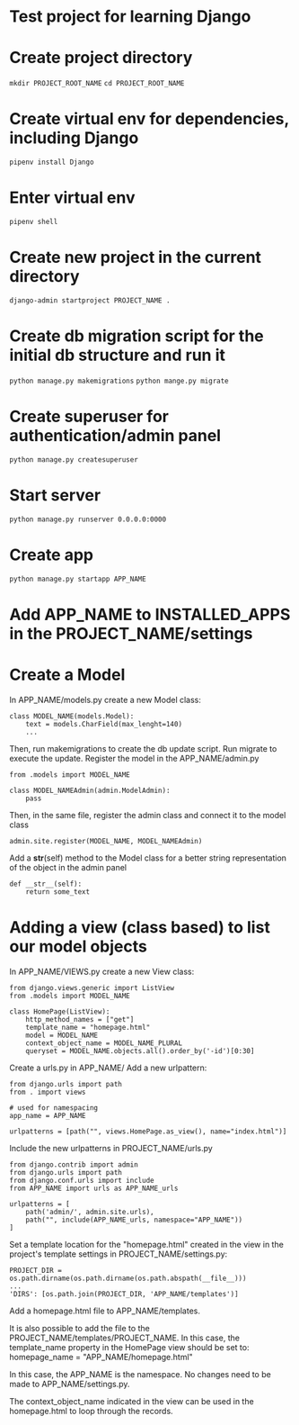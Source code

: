 # Test project for learning Django

# Create project directory
`mkdir PROJECT_ROOT_NAME`
`cd PROJECT_ROOT_NAME`

# Create virtual env for dependencies, including Django
`pipenv install Django`

# Enter virtual env
`pipenv shell`

# Create new project in the current directory
`django-admin startproject PROJECT_NAME .`

# Create db migration script for the initial db structure and run it
`python manage.py makemigrations`
`python mange.py migrate`

# Create superuser for authentication/admin panel
`python manage.py createsuperuser`

# Start server
`python manage.py runserver 0.0.0.0:0000`

# Create app
`python manage.py startapp APP_NAME`
# Add APP_NAME to INSTALLED_APPS in the PROJECT_NAME/settings


# Create a Model
In APP_NAME/models.py create a new Model class:

    class MODEL_NAME(models.Model):
        text = models.CharField(max_lenght=140)
        ...

Then, run makemigrations to create the db update script.
Run migrate to execute the update.
Register the model in the APP_NAME/admin.py

    from .models import MODEL_NAME

    class MODEL_NAMEAdmin(admin.ModelAdmin):
        pass

Then, in the same file, register the admin class and connect 
it to the model class

    admin.site.register(MODEL_NAME, MODEL_NAMEAdmin)

Add a __str__(self) method to the Model class for a better
string representation of the object in the admin panel

    def __str__(self):
        return some_text

# Adding a view (class based) to list our model objects

In APP_NAME/VIEWS.py create a new View class:

    from django.views.generic import ListView
    from .models import MODEL_NAME

    class HomePage(ListView):
        http_method_names = ["get"]
        template_name = "homepage.html"
        model = MODEL_NAME
        context_object_name = MODEL_NAME_PLURAL
        queryset = MODEL_NAME.objects.all().order_by('-id')[0:30]

Create a urls.py in APP_NAME/
Add a new urlpattern:

    from django.urls import path
    from . import views

    # used for namespacing
    app_name = APP_NAME

    urlpatterns = [path("", views.HomePage.as_view(), name="index.html")]

Include the new urlpatterns in PROJECT_NAME/urls.py

    from django.contrib import admin
    from django.urls import path
    from django.conf.urls import include
    from APP_NAME import urls as APP_NAME_urls

    urlpatterns = [
        path('admin/', admin.site.urls),
        path("", include(APP_NAME_urls, namespace="APP_NAME"))
    ]

Set a template location for the "homepage.html" created in the view
in the project's template settings in PROJECT_NAME/settings.py:

    PROJECT_DIR = os.path.dirname(os.path.dirname(os.path.abspath(__file__)))
    ...
    'DIRS': [os.path.join(PROJECT_DIR, 'APP_NAME/templates')]

Add a homepage.html file to APP_NAME/templates.

It is also possible to add the file to the PROJECT_NAME/templates/PROJECT_NAME.
In this case, the template_name property in the HomePage view should be set to:
    homepage_name =  "APP_NAME/homepage.html"

In this case, the APP_NAME is the namespace.
No changes need to be made to APP_NAME/settings.py.


The context_object_name indicated in the view can be used in the homepage.html to loop through the records.

